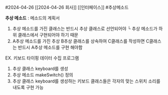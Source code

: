 #2024-04-26 [[2024-04-26 회사]] 
[[인터페이스]] #추상메소드

**추상 메소드** : 메소드의 계획서

1. 추상 메소드를 가진 클래스는 반드시 추상 클래스로 선언되어야
    └ 추상 메소드가 하위 클래스에서 구현되어야 하기 때문
2. A추상 메소드를 가진 추상 B추상 클래스를 상속하여 C클래스를 작성하면 C클래스는  반드시 A추상 메소드를 구현 해야함 


EX. 키보드 타이핑 데이터 수집 프로그램 
1. 추상 클래스 keyboard를 생성
2. 추상 메소드 makeSwitch() 정의
3. 추상 클래스 keyboard를 생성하는 키보드 클래스들은 각자의 맞는 스위치 소리를 
    내도록 구현 가능
